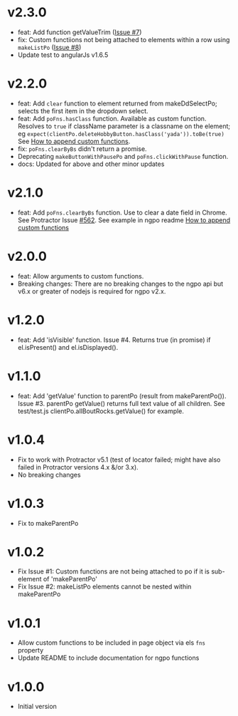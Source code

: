# v2.3.0
- feat: Add function getValueTrim ([Issue #7](https://github.com/tonybranfort/ngpo/issues/7))
- fix: Custom functiions not being attached to elements within a row using `makeListPo` ([Issue #8](https://github.com/tonybranfort/ngpo/issues/8)) 
- Update test to angularJs v1.6.5

# v2.2.0
- feat: Add `clear` function to element returned from makeDdSelectPo; selects the first item in the dropdown select.  
- feat: Add `poFns.hasClass` function.  Available as custom function.  Resolves to `true` if className parameter is a classname on the element; eg  `expect(clientPo.deleteHobbyButton.hasClass('yada')).toBe(true)` See [How to append custom functions](https://github.com/tonybranfort/ngpo#custom-fns). 
- fix: `poFns.clearByBs` didn't return a promise.
- Deprecating `makeButtonWithPausePo` and `poFns.clickWithPause` function. 
- docs: Updated for above and other minor updates

# v2.1.0
- feat: Add `poFns.clearByBs` function.  Use to clear a date field in Chrome.  See Protractor Issue [#562](https://github.com/angular/protractor/issues/562).  See example in ngpo readme [How to append custom functions](https://github.com/tonybranfort/ngpo#custom-fns)

# v2.0.0
- feat: Allow arguments to custom functions.
- Breaking changes: There are no breaking changes to the ngpo api but v6.x or greater of nodejs is required for ngpo v2.x.  

# v1.2.0
- feat: Add 'isVisible' function. Issue #4. Returns true (in promise) if el.isPresent() and el.isDisplayed().

# v1.1.0
- feat: Add 'getValue' function to parentPo (result from makeParentPo()).  Issue #3.  parentPo getValue() returns full text value of all children.  See test/test.js clientPo.allBoutRocks.getValue() for example. 

# v1.0.4
- Fix to work with Protractor v5.1 (test of locator failed; might have also failed in Protractor versions 4.x &/or 3.x). 
- No breaking changes

# v1.0.3
- Fix to makeParentPo

# v1.0.2
- Fix Issue #1: Custom functions are not being attached to po if it is sub-element of 'makeParentPo'
- Fix Issue #2: makeListPo elements cannot be nested within makeParentPo

# v1.0.1
- Allow custom functions to be included in page object via els `fns` property 
- Update README to include documentation for ngpo functions

# v1.0.0 
- Initial version


